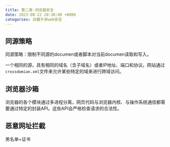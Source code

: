 ```yaml
---
title: 第二章·浏览器安全
date: 2023-08-22 20:30:00 +0800
categories: 白帽子讲web安全
---
```


## 同源策略

同源策略：限制不同源的documen或者脚本对当前documen读取和写入。

一个相同的源，具有相同的域名（含子域名）或者IP地址、端口和协议。网站通过`crossdomian.xml`文件来允许某些特定的域来进行跨域访问。

## 浏览器沙箱

浏览器的各个模块通过多进程分离，网页代码与浏览器内核、与操作系统通信都需要通过特定的封装API。这些API会严格检查请求的合法性。

## 恶意网址拦截

黑名单+证书

